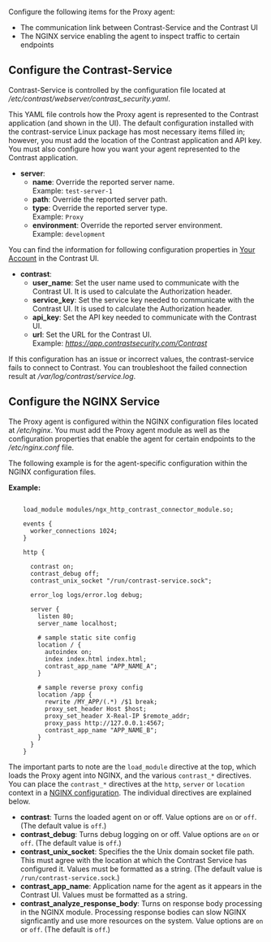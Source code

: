 
<!--
title: "Contrast Proxy Agent Configuration"
description: "Configuration instructions for the Contrast Proxy agent"
tags: "installation agent proxy nginx configuration settings"
-->

Configure the following items for the Proxy agent:
* The communication link between Contrast-Service and the Contrast UI
* The NGINX service enabling the agent to inspect traffic to certain endpoints

## Configure the Contrast-Service

Contrast-Service is controlled by the configuration file located at */etc/contrast/webserver/contrast_security.yaml*.

This YAML file controls how the Proxy agent is represented to the Contrast application (and shown in the UI). The default configuration installed with the contrast-service Linux package has most necessary items filled in; however, you must add the location of the Contrast application and API key. You must also configure how you want your agent represented to the Contrast application. 

* **server**:
  * **name**: Override the reported server name. <br> Example: `test-server-1`
  * **path**: Override the reported server path.
  * **type**: Override the reported server type.  <br> Example: `Proxy`
  * **environment**: Override the reported server environment. <br> Example: `development`


You can find the information for following configuration properties in [Your Account](user-account.html#profile) in the Contrast UI.  

* **contrast**:
  * **user_name**: Set the user name used to communicate with the Contrast UI. It is used to calculate the Authorization header.
  * **service_key**: Set the service key needed to communicate with the Contrast UI. It is used to calculate the Authorization header. 
  * **api_key**: Set the API key needed to communicate with the Contrast UI.
  * **url**: Set the URL for the Contrast UI.  <br> Example: *https://app.contrastsecurity.com/Contrast*

If this configuration has an issue or incorrect values, the contrast-service fails to connect to Contrast. You can troubleshoot the failed connection result at */var/log/contrast/service.log*.

## Configure the NGINX Service 

The Proxy agent is configured within the NGINX configuration files located at */etc/nginx*. You must add the Proxy agent module as well as the configuration properties that enable the agent for certain endpoints to the */etc/nginx.conf* file.

The following example is for the agent-specific configuration within the NGINX configuration files.

**Example:**

``` /etc/nginx/nginx.conf:
    
    load_module modules/ngx_http_contrast_connector_module.so;

    events {
      worker_connections 1024;
    }

    http {

      contrast on;
      contrast_debug off;
      contrast_unix_socket "/run/contrast-service.sock";

      error_log logs/error.log debug;

      server {
        listen 80;
        server_name localhost;

        # sample static site config
        location / {
          autoindex on;
          index index.html index.html;
          contrast_app_name "APP_NAME_A";
        }

        # sample reverse proxy config
        location /app {
          rewrite /MY_APP/(.*) /$1 break;
          proxy_set_header Host $host;
          proxy_set_header X-Real-IP $remote_addr;
          proxy_pass http://127.0.0.1:4567;
          contrast_app_name "APP_NAME_B";
        }
      }
    }
```

The important parts to note are the `load_module` directive at the top, which loads the Proxy agent into NGINX, and the various `contrast_*` directives. You can place the `contrast_*` directives at the `http`, `server` or `location` context in a [NGINX configuration](http://nginx.org/en/docs/beginners_guide.html#conf_structure). The individual directives are explained below.

* **contrast**: Turns the loaded agent on or off. Value options are `on` or `off`. (The default value is `off`.) 
* **contrast_debug**: Turns debug logging on or off. Value options are `on` or `off`. (The default value is `off`.)
* **contrast_unix_socket**: Specifies the the Unix domain socket file path. This must agree with the location at which the Contrast Service has configured it. Values must be formatted as a string. (The default value is `/run/contrast-service.sock`.)
* **contrast_app_name**: Application name for the agent as it appears in the Contrast UI. Values must be formatted as a string. 
* **contrast_analyze_response_body**: Turns on response body processing in the NGINX module. Processing response bodies can slow NGINX signficantly and use more resources on the system. Value options are `on` or `off`. (The default is `off`.)

